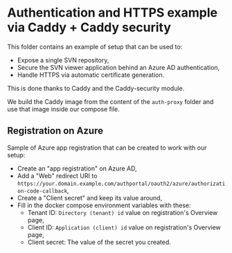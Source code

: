 # Authentication and HTTPS example via Caddy + Caddy security

This folder contains an example of setup that can be used to:

* Expose a single SVN repository,
* Secure the SVN viewer application behind an Azure AD authentication,
* Handle HTTPS via automatic certificate generation.

This is done thanks to Caddy and the Caddy-security module.

We build the Caddy image from the content of the `auth-proxy` folder and use
that image inside our compose file.

## Registration on Azure

Sample of Azure app registration that can be created to work with our setup:

* Create an "app registration" on Azure AD,
* Add a "Web" redirect URI to `https://your.domain.example.com/authportal/oauth2/azure/authorization-code-callback`,
* Create a "Client secret" and keep its value around,
* Fill in the docker compose environment variables with these:
  * Tenant ID: `Directory (tenant) id` value on registration's Overview page,
  * Client ID: `Application (client) id` value on registration's Overview page,
  * Client secret: The value of the secret you created.
